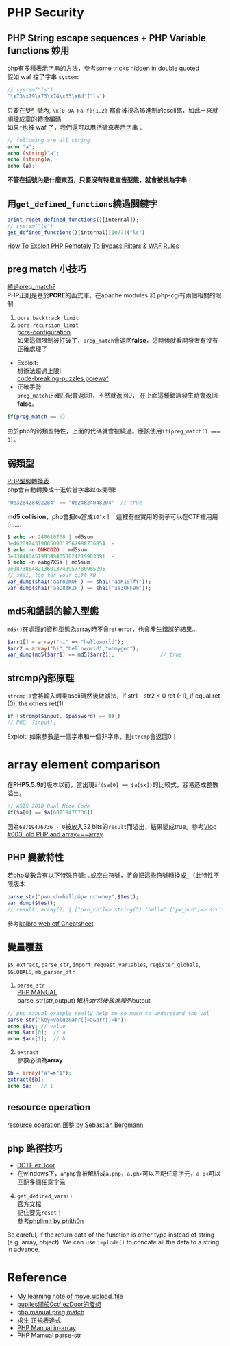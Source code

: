 # PHP Security

## PHP String escape sequences + PHP Variable functions 妙用  
php有多種表示字串的方法，參考[some tricks hidden in double quoted](https://secure.php.net/manual/en/language.types.string.php)  
假如 waf 擋了字串 `system`:  
```php
// system("ls")
"\x73\x79\x73\x74\x65\x6d"("ls")
```  
只要在雙引號內, `\x[0-9A-Fa-f]{1,2}` 都會被視為16進制的ascii碼，如此ㄧ來就順理成章的轉換編碼.  
如果`"`也被 waf 了，我們還可以用括號來表示字串：  
```php
// following are all string
echo "a";
echo (string)"a";
echo (string)a;
echo (a);
```  
**不管在括號內是什麼東西，只要沒有特意宣告型態，就會被視為字串**！  

## 用`get_defined_functions`繞過關鍵字  
```php
print_r(get_defined_functions()[internal]);
// system("ls")
get_defined_functions()[internal][1077]("ls")
```  
[How To Exploit PHP Remotely To Bypass Filters & WAF Rules](https://www.secjuice.com/php-rce-bypass-filters-sanitization-waf/)

## preg match 小技巧 
[繞過preg_match?](https://bugs.php.net/bug.php?id=61744)  
PHP正則是基於**PCRE**的函式庫。在apache modules 和 php-cgi有兩個相關的限制:  
1. `pcre.backtrack_limit`  
2. `pcre.recursion_limit`  
[pcre-configuration](http://php.net/manual/en/pcre.configuration.php)  
如果這個限制被打破了，`preg_match`會返回**false**，這時候就看開發者有沒有正確處理了  
* Exploit:  
想辦法超過上限!  
[code-breaking-puzzles pcrewaf](https://shinmao.github.io/ctf/websecurity/2018/11/26/Code-Breaking-Puzzles/#more)  
* 正確手勢:  
`preg_match`正確匹配會返回1，不然就返回0， 在上面這種錯誤發生時會返回**false**。  
```php
if(preg_match == 0)
```  
由於php的弱類型特性，上面的代碼就會被繞過。應該使用`if(preg_match() === 0)`。

## 弱類型
[PHP型態轉換表](http://us3.php.net/manual/en/types.comparisons.php)  
php會自動轉換成十進位當字串以`0x`開頭!  
```php
"0e328428492284" == "0e24824048204"  // true
```
**md5 collision**，php會把`0e`當成`10^x`！  
這裡有些實用的例子可以在CTF裡用用 :)......  
```php
$ echo -n 240610708 | md5sum
0e462097431906509019562988736854  -
$ echo -n QNKCDZO | md5sum
0e830400451993494058024219903391  -
$ echo -n aabg7XSs | md5sum
0e087386482136013740957780965295  -
// sha1, too for your gift XD
var_dump(sha1('aaroZmOk') == sha1('aaK1STfY'));
var_dump(sha1('aaO8zKZF') == sha1('aa3OFF9m'));
```

## md5和錯誤的輸入型態   
`md5()`在處理的資料型態為array時不會ret error，也會產生錯誤的結果...
```php
$arr1[] = array("hi" => "helloworld");
$arr2 = array("hi","helloworld","ohmygod");
var_dump(md5($arr1) == md5($arr2));               // true
```  

## strcmp內部原理  
`strcmp()`會將輸入轉乘ascii碼然後做減法，if str1 - str2 < 0 ret (-1), if equal ret (0), the others ret(1)  
```php
if (strcmp($input, $password) == 0){}
// POC: ?input[]
```
Exploit: 如果參數是一個字串和一個非字串，則`strcmp`會返回0！  

# array element comparison
在**PHP5.5.9**的版本以前，當出現`if($a[0] == $a[$x])`的比較式，容易造成整數溢出。  
```php
// ASIS 2018 Qual Nice Code
if($a[0] == $a[68719476736])
```
因為`68719476736 - 0`被放入32 bits的`result`而溢出，結果變成true。參考[Vlog #003: old PHP and array===array](https://www.youtube.com/watch?v=8fGigwN_E-U)  

## PHP 變數特性
若php變數含有以下特殊符號: `.`或空白符號，將會把這些符號轉換成`_`（此特性不限版本  
```php
parse_str("pwn.ch=hello&pw nch=hey",$test);
var_dump($test);
// result: array(2) { ["pwn_ch"]=> string(5) "hello" ["pw_nch"]=> string(3) "hey" }
```
參考[kaibro web ctf Cheatsheet](https://github.com/w181496/Web-CTF-Cheatsheet)   

## 變量覆蓋
`$$`, `extract`, `parse_str`, `import_request_variables`, `register_globals`, `$GLOBALS`, `mb_parser_str`  
1. `parse_str`  
[PHP MANUAL](http://php.net/manual/zh/function.parse-str.php)  
parse_str($str,$output) 解析$str然後放進陣列$output  
```php
// php manual example really help me so much to understand the vul
parse_str("key=value&arr[]=a&arr[]=b");
echo $key; // value
echo $arr[0];  // a
echo $arr[1];  // b
```
2. `extract`  
參數必須為**array**  
```php
$b = array("a"=>"1");
extract($b);
echo $a;   // 1
```  

## resource operation
[resource operation 匯整 by Sebastian Bergmann](https://github.com/sebastianbergmann/resource-operations/blob/master/src/ResourceOperations.php)  

## php 路徑技巧
* [0CTF ezDoor](https://shinmao.github.io/websecurity/ctf/2018/04/13/The-Magic-from-0CTF-ezDoor/)  
* 在windows下，`a"php`會被解析成`a.php`，`a.ph>`可以匹配任意字元，`a.p<`可以匹配多個任意字元  

4. `get_defined_vars()`  
[官方文檔](http://php.net/manual/en/function.get-defined-vars.php)  
記住要先`reset`！  
[參考phplimit by phith0n](https://shinmao.github.io/ctf/websecurity/2018/11/26/Code-Breaking-Puzzles/#more)  

Be careful, if the return data of the function is other type instead of string (e.g. array, object). We can use `implode()` to concate all the data to a string in advance.  

# Reference
* [My learning note of move_upload_file](https://shinmao.github.io/web/2018/04/13/The-Magic-from-0CTF-ezDoor/)  
* [pupiles關於0ctf ezDoor的發想](http://pupiles.com/%E7%94%B1%E4%B8%80%E9%81%93ctf%E9%A2%98%E5%BC%95%E5%8F%91%E7%9A%84%E6%80%9D%E8%80%83.html)  
* [php manual preg match](http://php.net/manual/zh/function.preg-match.php)  
* [求生 正規表達式](http://j796160836.pixnet.net/blog/post/29514227-%5B%E8%BD%89%E8%B2%BC%5D%E5%B8%B8%E7%94%A8%E7%9A%84php%E6%AD%A3%E8%A6%8F%E8%A1%A8%E7%A4%BA%E5%BC%8F)  
* [PHP Manual in-array](http://php.net/manual/en/function.in-array.php)  
* [PHP Mamual parse-str](http://php.net/manual/zh/function.parse-str.php)  
